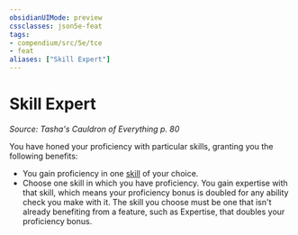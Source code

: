 ```yaml
---
obsidianUIMode: preview
cssclasses: json5e-feat
tags:
- compendium/src/5e/tce
- feat
aliases: ["Skill Expert"]
---
```

# Skill Expert
*Source: Tasha's Cauldron of Everything p. 80*  

You have honed your proficiency with particular skills, granting you the following benefits:

- You gain proficiency in one [skill](/compendium/tables/skills.md) of your choice.  
- Choose one skill in which you have proficiency. You gain expertise with that skill, which means your proficiency bonus is doubled for any ability check you make with it. The skill you choose must be one that isn't already benefiting from a feature, such as Expertise, that doubles your proficiency bonus.